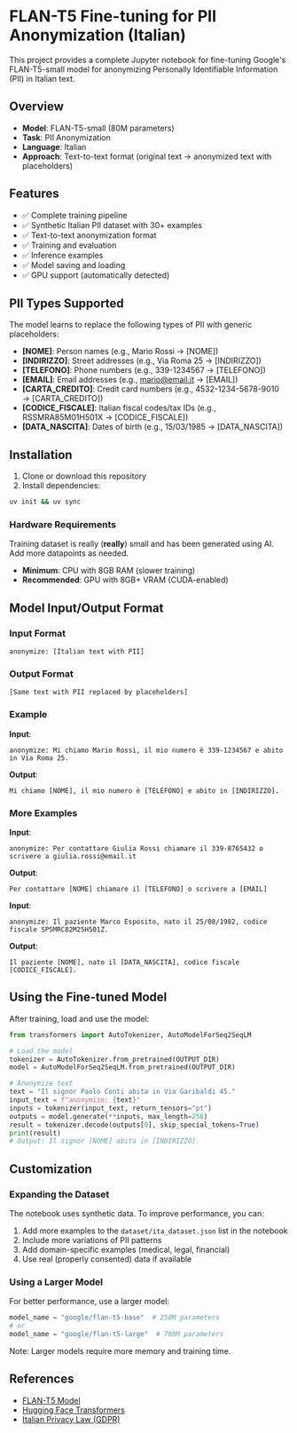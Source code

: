 # FLAN-T5 Fine-tuning for PII Anonymization (Italian)

This project provides a complete Jupyter notebook for fine-tuning Google's FLAN-T5-small model for anonymizing Personally Identifiable Information (PII) in Italian text.

## Overview

- **Model**: FLAN-T5-small (80M parameters)
- **Task**: PII Anonymization
- **Language**: Italian
- **Approach**: Text-to-text format (original text → anonymized text with placeholders)

## Features

- ✅ Complete training pipeline
- ✅ Synthetic Italian PII dataset with 30+ examples
- ✅ Text-to-text anonymization format
- ✅ Training and evaluation
- ✅ Inference examples
- ✅ Model saving and loading
- ✅ GPU support (automatically detected)

## PII Types Supported

The model learns to replace the following types of PII with generic placeholders:
- **[NOME]**: Person names (e.g., Mario Rossi → [NOME])
- **[INDIRIZZO]**: Street addresses (e.g., Via Roma 25 → [INDIRIZZO])
- **[TELEFONO]**: Phone numbers (e.g., 339-1234567 → [TELEFONO])
- **[EMAIL]**: Email addresses (e.g., mario@email.it → [EMAIL])
- **[CARTA_CREDITO]**: Credit card numbers (e.g., 4532-1234-5678-9010 → [CARTA_CREDITO])
- **[CODICE_FISCALE]**: Italian fiscal codes/tax IDs (e.g., RSSMRA85M01H501X → [CODICE_FISCALE])
- **[DATA_NASCITA]**: Dates of birth (e.g., 15/03/1985 → [DATA_NASCITA])

## Installation

1. Clone or download this repository
2. Install dependencies:

```bash
uv init && uv sync
```

### Hardware Requirements

Training dataset is really (**really**) small and has been generated using AI. Add more datapoints as needed.

- **Minimum**: CPU with 8GB RAM (slower training)
- **Recommended**: GPU with 8GB+ VRAM (CUDA-enabled)

## Model Input/Output Format

### Input Format
```
anonymize: [Italian text with PII]
```

### Output Format
```
[Same text with PII replaced by placeholders]
```

### Example
**Input**: 
```
anonymize: Mi chiamo Mario Rossi, il mio numero è 339-1234567 e abito in Via Roma 25.
```

**Output**: 
```
Mi chiamo [NOME], il mio numero è [TELEFONO] e abito in [INDIRIZZO].
```

### More Examples

**Input**: 
```
anonymize: Per contattare Giulia Rossi chiamare il 339-8765432 o scrivere a giulia.rossi@email.it
```
**Output**: 
```
Per contattare [NOME] chiamare il [TELEFONO] o scrivere a [EMAIL]
```

**Input**: 
```
anonymize: Il paziente Marco Esposito, nato il 25/08/1982, codice fiscale SPSMRC82M25H501Z.
```
**Output**: 
```
Il paziente [NOME], nato il [DATA_NASCITA], codice fiscale [CODICE_FISCALE].
```

## Using the Fine-tuned Model

After training, load and use the model:

```python
from transformers import AutoTokenizer, AutoModelForSeq2SeqLM

# Load the model
tokenizer = AutoTokenizer.from_pretrained(OUTPUT_DIR)
model = AutoModelForSeq2SeqLM.from_pretrained(OUTPUT_DIR)

# Anonymize text
text = "Il signor Paolo Conti abita in Via Garibaldi 45."
input_text = f"anonymize: {text}"
inputs = tokenizer(input_text, return_tensors="pt")
outputs = model.generate(**inputs, max_length=256)
result = tokenizer.decode(outputs[0], skip_special_tokens=True)
print(result)
# Output: Il signor [NOME] abita in [INDIRIZZO].
```

## Customization

### Expanding the Dataset

The notebook uses synthetic data. To improve performance, you can:

1. Add more examples to the `dataset/ita_dataset.json` list in the notebook
2. Include more variations of PII patterns
3. Add domain-specific examples (medical, legal, financial)
4. Use real (properly consented) data if available

### Using a Larger Model

For better performance, use a larger model:
```python
model_name = "google/flan-t5-base"  # 250M parameters
# or
model_name = "google/flan-t5-large"  # 780M parameters
```

Note: Larger models require more memory and training time.

## References

- [FLAN-T5 Model](https://huggingface.co/google/flan-t5-small)
- [Hugging Face Transformers](https://huggingface.co/docs/transformers)
- [Italian Privacy Law (GDPR)](https://gdpr-info.eu/)

